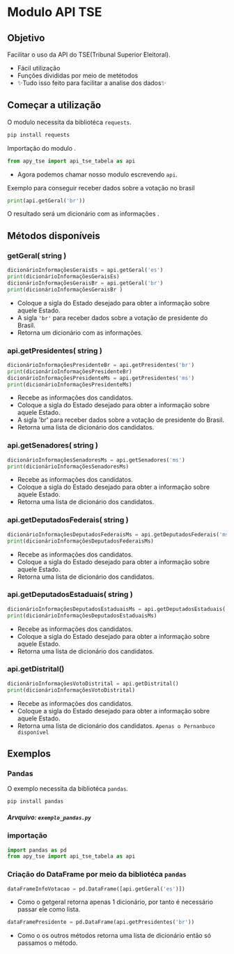 # Modulo API TSE
## Objetivo

Facilitar o uso da API do TSE(Tribunal Superior Eleitoral).

- Fácil utilização
- Funções divididas por meio de metétodos
- ✨Tudo isso feito para facilitar a  analise dos dados✨

## Começar a utilização
O modulo necessita da bibliotéca `requests`.
```sh
pip install requests
```
Importação do modulo .
```python
from apy_tse import api_tse_tabela as api
```
- Agora podemos chamar nosso modulo escrevendo `api`.

Exemplo para conseguir receber dados sobre a votação no brasil
```python
print(api.getGeral('br'))
```
O resultado será um dicionário  com as informações .

## Métodos disponíveis

### getGeral( string )
```python
dicionárioInformaçõesGeraisEs = api.getGeral('es')
print(dicionárioInformaçõesGeraisEs)
dicionárioInformaçõesGeraisBr = api.getGeral('br')
print(dicionárioInformaçõesGeraisBr )
```
- Coloque a sigla do Estado desejado para obter a informação sobre aquele Estado.
- A sigla `'br'` para receber dados sobre a votação de presidente do Brasil.
- Retorna um dicionário com as informações.

###   api.getPresidentes( string )
```python
dicionárioInformaçõesPresidenteBr = api.getPresidentes('br')
print(dicionárioInformaçõesPresidenteBr)
dicionárioInformaçõesPresidenteMs = api.getPresidentes('ms')
print(dicionárioInformaçõesPresidenteMs)
```
- Recebe as informações dos candidatos.
- Coloque a sigla do Estado desejado para obter a informação sobre aquele Estado.
- A sigla 'br' para receber dados sobre a votação de presidente do Brasil.
- Retorna uma lista de dicionário dos candidatos.

###   api.getSenadores( string )
```python
dicionárioInformaçõesSenadoresMs = api.getSenadores('ms')
print(dicionárioInformaçõesSenadoresMs)
```
- Recebe as informações dos candidatos.
- Coloque a sigla do Estado desejado para obter a informação sobre aquele Estado.
- Retorna uma lista de dicionário dos candidatos.

###   api.getDeputadosFederais( string )
```python
dicionárioInformaçõesDeputadosFederaisMs = api.getDeputadosFederais('ms')
print(dicionárioInformaçõesDeputadosFederaisMs)
```
- Recebe as informações dos candidatos.
- Coloque a sigla do Estado desejado para obter a informação sobre aquele Estado.
- Retorna uma lista de dicionário dos candidatos.

###   api.getDeputadosEstaduais( string )
```python
dicionárioInformaçõesDeputadosEstaduaisMs = api.getDeputadosEstaduais('ms')
print(dicionárioInformaçõesDeputadosEstaduaisMs)
```
- Recebe as informações dos candidatos.
- Coloque a sigla do Estado desejado para obter a informação sobre aquele Estado.
- Retorna uma lista de dicionário dos candidatos.

###   api.getDistrital()
```python
dicionárioInformaçõesVotoDistrital = api.getDistrital()
print(dicionárioInformaçõesVotoDistrital)
```
- Recebe as informações dos candidatos.
- Coloque a sigla do Estado desejado para obter a informação sobre aquele Estado.
- Retorna uma lista de dicionário dos candidatos.
`Apenas o Pernanbuco disponível`



## Exemplos 

### Pandas
O exemplo necessita da bibliotéca `pandas`.
```sh
pip install pandas
```
##### Arvquivo: `exemplo_pandas.py`
### importação
```python
import pandas as pd
from apy_tse import api_tse_tabela as api
```
### Criação do DataFrame por meio da bibliotéca `pandas`

```python
dataFrameInfoVotacao = pd.DataFrame([api.getGeral('es')])
```
- Como o getgeral retorna apenas 1 dicionário, por tanto é necessário passar ele como lista.

```python
dataFramePresidente = pd.DataFrame(api.getPresidentes('br'))
```
- Como o os outros métodos retorna uma lista de dicionário então só passamos o método.




